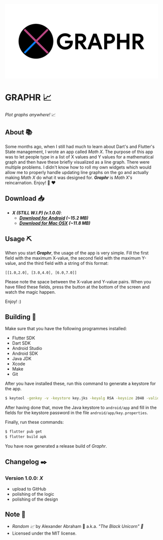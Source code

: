 <p align="center">
 <img src="https://github.com/iamtheblackunicorn/Graphr/raw/main/assets/images/banner.png"/>
</p>

# GRAPHR :chart_with_upwards_trend:

*Plot graphs anywhere!* :chart_with_upwards_trend:

## About :books:

Some months ago, when I still had much to learn about Dart's and Flutter's State management, I wrote an app called *Math X*.
The purpose of this app was to let people type in a list of X values and Y values for a mathematical graph and then have these briefly visualized as a line graph. There were multiple problems. I didn't know how to roll my own widgets which would allow me to properly handle updating line graphs on the go and actually making *Math X* do what it was designed for. ***Graphr*** is *Math X's* reincarnation. Enjoy! :unicorn: :heart:

## Download :inbox_tray:

- ***X (STILL W.I.P) (v.1.0.0)***:
  - ***[Download for Android](https://github.com/iamtheblackunicorn/Graphr/releases/download/v.1.0.0/Graphr-v1.0.0-X-Release.apk) (~15.2 MB)***
  - ***[Download for Mac OSX](https://github.com/iamtheblackunicorn/Graphr/releases/download/v.1.0.0/Graphr-v1.0.0-X-Release.app.zip) (~11.8 MB)***

## Usage :pick:

When you start ***Graphr***, the usage of the app is very simple.
Fill the first field with the maximum X-value, the second field with the maximum Y-value,
and the third field with a string of this format:

```text
[[1.0,2.0], [3.0,4.0], [6.0,7.0]]
```

Please note the space between the X-value and Y-value pairs.
When you have filled these fields, press the button at the bottom of the screen and watch the magic happen.

Enjoy! :)

## Building :hammer:

Make sure that you have the following programmes installed:

- Flutter SDK
- Dart SDK
- Android Studio
- Android SDK
- Java JDK
- Xcode
- Make
- Git

After you have installed these, run this command to generate a keystore for the app.

```bash
$ keytool -genkey -v -keystore key.jks -keyalg RSA -keysize 2048 -validity 10000 -alias key
```

After having done that, move the Java keystore to `android/app` and fill in the fields for the keystore password in the file `android/app/key.properties`.

Finally, run these commands:

```bash
$ flutter pub get
$ flutter build apk
```

You have now generated a release build of *Graphr*.

## Changelog :black_nib:

### Version 1.0.0: ***X***

- upload to GitHub
- polishing of the logic
- polishing of the design

## Note :scroll:

- *Random :chart_with_upwards_trend:* by Alexander Abraham :black_heart: a.k.a. *"The Black Unicorn" :unicorn:*
- Licensed under the MIT license.
